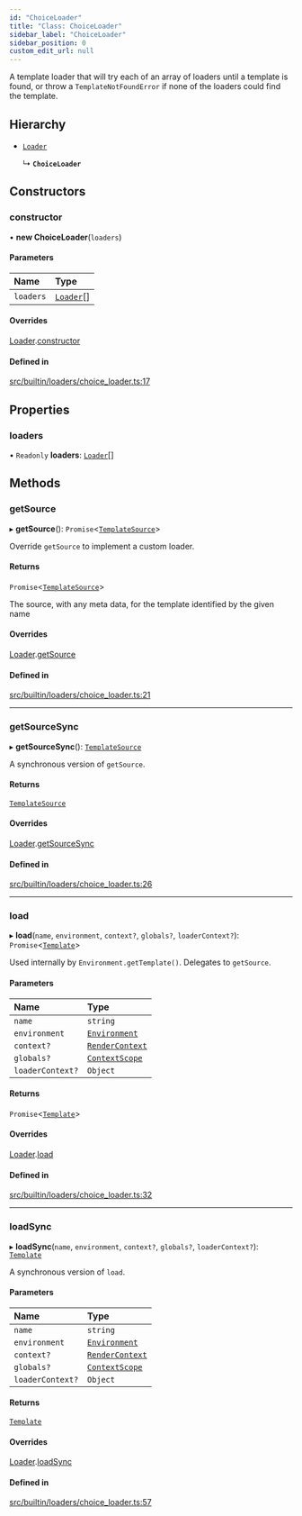 ```yaml
---
id: "ChoiceLoader"
title: "Class: ChoiceLoader"
sidebar_label: "ChoiceLoader"
sidebar_position: 0
custom_edit_url: null
---
```


A template loader that will try each of an array of loaders until
a template is found, or throw a `TemplateNotFoundError` if none of
the loaders could find the template.

## Hierarchy

- [`Loader`](Loader.md)

  ↳ **`ChoiceLoader`**

## Constructors

### constructor

• **new ChoiceLoader**(`loaders`)

#### Parameters

| Name | Type |
| :------ | :------ |
| `loaders` | [`Loader`](Loader.md)[] |

#### Overrides

[Loader](Loader.md).[constructor](Loader.md#constructor)

#### Defined in

[src/builtin/loaders/choice_loader.ts:17](https://github.com/jg-rp/liquidscript/blob/6bed77c/src/builtin/loaders/choice_loader.ts#L17)

## Properties

### loaders

• `Readonly` **loaders**: [`Loader`](Loader.md)[]

## Methods

### getSource

▸ **getSource**(): `Promise`<[`TemplateSource`](TemplateSource.md)\>

Override `getSource` to implement a custom loader.

#### Returns

`Promise`<[`TemplateSource`](TemplateSource.md)\>

The source, with any meta data, for the template identified by
the given name

#### Overrides

[Loader](Loader.md).[getSource](Loader.md#getsource)

#### Defined in

[src/builtin/loaders/choice_loader.ts:21](https://github.com/jg-rp/liquidscript/blob/6bed77c/src/builtin/loaders/choice_loader.ts#L21)

___

### getSourceSync

▸ **getSourceSync**(): [`TemplateSource`](TemplateSource.md)

A synchronous version of `getSource`.

#### Returns

[`TemplateSource`](TemplateSource.md)

#### Overrides

[Loader](Loader.md).[getSourceSync](Loader.md#getsourcesync)

#### Defined in

[src/builtin/loaders/choice_loader.ts:26](https://github.com/jg-rp/liquidscript/blob/6bed77c/src/builtin/loaders/choice_loader.ts#L26)

___

### load

▸ **load**(`name`, `environment`, `context?`, `globals?`, `loaderContext?`): `Promise`<[`Template`](Template.md)\>

Used internally by `Environment.getTemplate()`. Delegates to `getSource`.

#### Parameters

| Name | Type |
| :------ | :------ |
| `name` | `string` |
| `environment` | [`Environment`](Environment.md) |
| `context?` | [`RenderContext`](RenderContext.md) |
| `globals?` | [`ContextScope`](../modules.md#contextscope) |
| `loaderContext?` | `Object` |

#### Returns

`Promise`<[`Template`](Template.md)\>

#### Overrides

[Loader](Loader.md).[load](Loader.md#load)

#### Defined in

[src/builtin/loaders/choice_loader.ts:32](https://github.com/jg-rp/liquidscript/blob/6bed77c/src/builtin/loaders/choice_loader.ts#L32)

___

### loadSync

▸ **loadSync**(`name`, `environment`, `context?`, `globals?`, `loaderContext?`): [`Template`](Template.md)

A synchronous version of `load`.

#### Parameters

| Name | Type |
| :------ | :------ |
| `name` | `string` |
| `environment` | [`Environment`](Environment.md) |
| `context?` | [`RenderContext`](RenderContext.md) |
| `globals?` | [`ContextScope`](../modules.md#contextscope) |
| `loaderContext?` | `Object` |

#### Returns

[`Template`](Template.md)

#### Overrides

[Loader](Loader.md).[loadSync](Loader.md#loadsync)

#### Defined in

[src/builtin/loaders/choice_loader.ts:57](https://github.com/jg-rp/liquidscript/blob/6bed77c/src/builtin/loaders/choice_loader.ts#L57)
